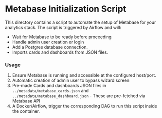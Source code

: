 # Metabase Initialization Script

This directory contains a script to automate the setup of Metabase for your analytics stack. The script is triggered by Airflow and will:
- Wait for Metabase to be ready before proceeding
- Handle admin user creation or login
- Add a Postgres database connection.
- Imports cards and dashboards from JSON files.

### Usage

1. Ensure Metabase is running and accessible at the configured host/port.
2. Automatic creation of admin user to bypass wizard screen
3. Pre-made Cards and dashboards JSON files in `../metadata/metabase_cards.json` and `../metadata/metabase_dashboard.json` - These are pre-fetched via Metabase API
4. A Docker/Airflow, trigger the corresponding DAG to run this script inside the container.
